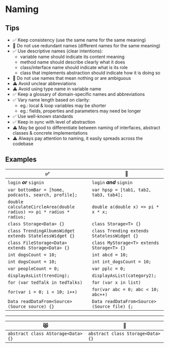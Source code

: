 # Naming

## Tips
- :white_check_mark: Keep consistency (use the same name for the same meaning)
- :no_entry_sign: Do not use redundant names (different names for the same meaning)
- :white_check_mark: Use descriptive names (clear intentions):
    - variable name should indicate its content meaning
    - method name should describe clearly what it does
    - class/interface name should indicate what is its role
    - class that implements abstraction should indicate how it is doing so
- :no_entry_sign: Do not use names that mean nothing or are ambiguous
- :warning: Avoid unclear abbreviations
- :warning: Avoid using type name in variable name
- :white_check_mark: Keep a glossary of domain-specific names and abbreviations
- :white_check_mark: Vary name length based on clarity:
    - eg.: local & loop variables may be shorter
    - eg.: fields, properties and parameters may need be longer
- :white_check_mark: Use well-known standards
- :white_check_mark: Keep in sync with level of abstraction
- :warning: May be good to differentiate between naming of interfaces, abstract classes & concrete implementations
- :warning: Always pay attention to naming, it easily spreads across the codebase

## Examples
|:white_check_mark:|:no_entry_sign:|
|-|-|
|`login` ___or___ `signin`|`login` ___and___ `signin`|
|`var bottomBar = [home, podcasts, search, profile];`|`var hpsp = [tab1, tab2, tab3, tab4];`|
|`double calculateCircleArea(double radius) => pi * radius * radius;`|`double a(double x) => pi * x * x;`|
|`class Storage<Data> {}`|`class Storage<T> {}`|
|`class TrendingAlbumsWidget extends StatelessWidget {}`|`class Trending extends StatelessWidget {}`|
|`class FileStorage<Data> extends Storage<Data> {}`|`class MyStorage<T> extends Storage<T> {}`|
|`int dogsCount = 10;`|`int abcd = 10;`|
|`int dogsCount = 10;`|`int int_dogsCount = 10;`|
|`var peopleCount = 0;`|`var pplc = 0;`|
|`displayAsList(trending);`|`displayAsList(category2);`|
|`for (var tedTalk in tedTalks)`|`for (var x in list)`|
|`for(var i = 0; i < 10; i++)`|`for(var abc = 0; abc < 10; abc++)`|
|`Data readDataFrom<Source>(Source source) {}`|`Data readDataFrom<Source>(Source file) {;`|

---

|:heart_eyes_cat:|:thinking:|
|-|-|
|`abstract class AStorage<Data> {}`|`abstract class Storage<Data> {}`|
